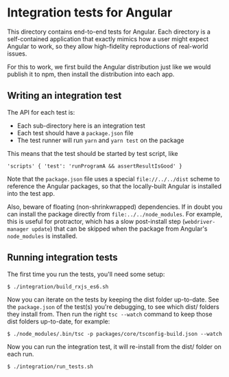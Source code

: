 # Integration tests for Angular

This directory contains end-to-end tests for Angular. Each directory is a self-contained
application that exactly mimics how a user might expect Angular to work, so they allow
high-fidelity reproductions of real-world issues.

For this to work, we first build the Angular distribution just like we would publish
it to npm, then install the distribution into each app.

## Writing an integration test

The API for each test is:

- Each sub-directory here is an integration test
- Each test should have a `package.json` file
- The test runner will run `yarn` and `yarn test` on the package

This means that the test should be started by test script, like
```
'scripts' { 'test': 'runProgramA && assertResultIsGood' }
```

Note that the `package.json` file uses a special `file://../../dist` scheme
to reference the Angular packages, so that the locally-built Angular
is installed into the test app.

Also, beware of floating (non-shrinkwrapped) dependencies. If in doubt
you can install the package directly from `file:../../node_modules`. For example,
this is useful for protractor, which has a slow post-install step
(`webdriver-manager update`) that can be skipped when the package from
Angular's `node_modules` is installed.

## Running integration tests

The first time you run the tests, you'll need some setup:

```shell
$ ./integration/build_rxjs_es6.sh
```

Now you can iterate on the tests by keeping the dist folder up-to-date.
See the `package.json` of the test(s) you're debugging, to see which dist/ folders they install from.
Then run the right `tsc --watch` command to keep those dist folders up-to-date, for example:

```
$ ./node_modules/.bin/tsc -p packages/core/tsconfig-build.json --watch
```

Now you can run the integration test, it will re-install from the dist/ folder on each run.

```
$ ./integration/run_tests.sh
```
